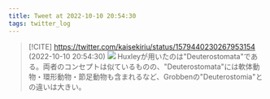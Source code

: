 ```yaml
---
title: Tweet at 2022-10-10 20:54:30
tags: twitter_log
---
```


> [!CITE] https://twitter.com/kaisekiriu/status/1579440230267953154 (2022-10-10 20:54:30)
> ![](https://twitter.com/kaisekiriu/status/1579440230267953154)
> Huxleyが用いたのは"Deuterostomata"である。両者のコンセプトは似ているものの、"Deuterostomata"には軟体動物・環形動物・節足動物も含まれるなど、Grobbenの"Deuterostomia"との違いは大きい。
